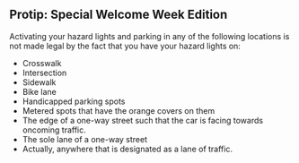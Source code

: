 Protip: Special Welcome Week Edition
------------------------------------

Activating your hazard lights and parking in any of the following locations
is not made legal by the fact that you have your hazard lights on:

- Crosswalk
- Intersection
- Sidewalk
- Bike lane
- Handicapped parking spots
- Metered spots that have the orange covers on them
- The edge of a one-way street such that the car is facing towards
  oncoming traffic.
- The sole lane of a one-way street
- Actually, anywhere that is designated as a lane of traffic.
